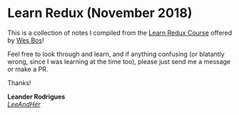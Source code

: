 # Learn Redux (November 2018)

This is a collection of notes I compiled from the [Learn Redux Course](https://learnredux.com) offered by [Wes Bos](wesbos.com/courses)!

Feel free to look through and learn, and if anything confusing (or blatantly wrong, since I was learning at the time too), please just send me a message or make a PR.

Thanks!

**Leander Rodrigues**<br/>
_[LeeAndHer](github.com/leeandher)_
